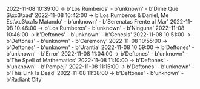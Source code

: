 2022-11-08 10:39:00 -> b'Los Rumberos' - b'unknown' - b'Dime Que S\xc3\xad'
2022-11-08 10:42:00 -> b'Los Rumberos & Daniel, Me Est\xc3\xa1s Matando' - b'unknown' - b'Serenatas Frente al Mar'
2022-11-08 10:46:00 -> b'Los Rumberos' - b'unknown' - b'Ninguna'
2022-11-08 10:46:00 -> b'Deftones' - b'unknown' - b'Genesis'
2022-11-08 10:51:00 -> b'Deftones' - b'unknown' - b'Ceremony'
2022-11-08 10:55:00 -> b'Deftones' - b'unknown' - b'Urantia'
2022-11-08 10:59:00 -> b'Deftones' - b'unknown' - b'Error'
2022-11-08 11:04:00 -> b'Deftones' - b'unknown' - b'The Spell of Mathematics'
2022-11-08 11:10:00 -> b'Deftones' - b'unknown' - b'Pompeji'
2022-11-08 11:15:00 -> b'Deftones' - b'unknown' - b'This Link Is Dead'
2022-11-08 11:38:00 -> b'Deftones' - b'unknown' - b'Radiant City'
